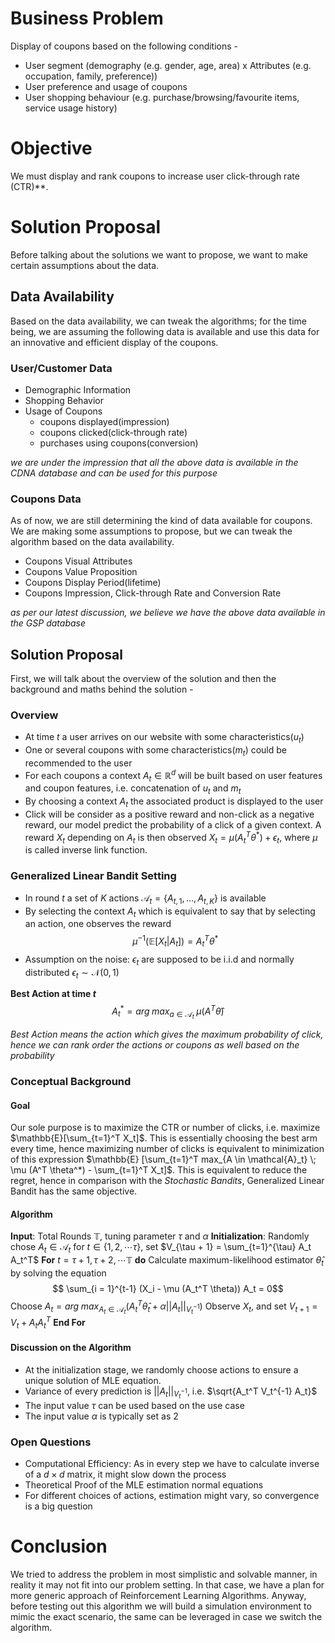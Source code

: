 # Business Problem
Display of coupons based on the following conditions - 
- User segment (demography (e.g. gender, age, area) x Attributes (e.g. occupation, family, preference))
- User preference and usage of coupons
- User shopping behaviour (e.g. purchase/browsing/favourite items, service usage history)

# Objective
We must display and rank coupons to increase user click-through rate (CTR)**. 

# Solution Proposal
Before talking about the solutions we want to propose, we want to make certain assumptions about the data. 

## Data Availability
Based on the data availability, we can tweak the algorithms; for the time being, we are assuming the following data is available and use this data for an innovative and efficient display of the coupons.

### User/Customer Data
- Demographic Information
- Shopping Behavior 
- Usage of Coupons
	- coupons displayed(impression)
	- coupons clicked(click-through rate)
	- purchases using coupons(conversion)

_we are under the impression that all the above data is available in the CDNA database and can be used for this purpose_

<div style="page-break-after: always;"></div>

### Coupons Data
As of now, we are still determining the kind of data available for coupons. We are making some assumptions to propose, but we can tweak the algorithm based on the data availability.
- Coupons Visual Attributes
- Coupons Value Proposition
- Coupons Display Period(lifetime)
- Coupons Impression, Click-through Rate and Conversion Rate

_as per our latest discussion, we believe we have the above data available in the GSP database_


## Solution Proposal
First, we will talk about the overview of the solution and then the background and maths behind the solution - 

### Overview
- At time $t$ a user arrives on our website with some characteristics($u_t$)
- One or several coupons with some characteristics($m_t$) could be recommended to the user
- For each coupons a context $A_t \in \mathbb{R}^d$ will be built based on user features and coupon features, i.e. concatenation of $u_t$ and $m_t$
- By choosing a context $A_t$ the associated product is displayed to the user
- Click will be consider as a positive reward and non-click as a negative reward, our model predict the probability of a click of a given context. A reward $X_t$ depending on $A_t$ is then observed $X_t = \mu(A_t^T \theta^*) + \epsilon_t$, where $\mu$ is called inverse link function.

### Generalized Linear Bandit Setting
- In round $t$ a set of $K$ actions $\mathcal{A}_t = \{A_{t,1}, ..., A_{t,K}\}$  is available 
- By selecting the context $A_t$ which is equivalent to say that by selecting an action, one observes the reward 
 $$\mu^{-1} (\mathbb{E} [ X_t | A_t]) = A_t^T \theta^*$$ 
- Assumption on the noise: $\epsilon_t$ are supposed to be i.i.d and normally distributed $\epsilon_t ∼ \mathcal{N} (0, 1)$ 

**Best Action at time $t$**
$$ A_t^* = arg \; max_{a \in \mathcal{A}_t} \; \mu ( A^T \hat{\theta})$$

_Best Action means the action which gives the maximum probability of click, hence we can rank order the actions or coupons as well based on the probability_

### Conceptual Background
#### Goal
Our sole purpose is to maximize the CTR or number of clicks, i.e. maximize $\mathbb{E}[\sum_{t=1}^T X_t]$. This is essentially choosing the best arm every time, hence maximizing number of clicks is equivalent to minimization of this expression $\mathbb{E} [\sum_{t=1}^T max_{A \in \mathcal{A}_t} \; \mu (A^T \theta^*) - \sum_{t=1}^T X_t]$. This is equivalent to reduce the regret, hence in comparison with the *Stochastic Bandits*, Generalized Linear Bandit has the same objective.

#### Algorithm
**Input**: Total Rounds $\mathbb{T}$, tuning parameter $\tau$ and $\alpha$
**Initialization**: Randomly chose $A_t \in \mathcal{A}_t$ for $t \in \{ 1,2, \cdots \tau \}$, set $V_{\tau + 1} = \sum_{t=1}^{\tau} A_t A_t^T$
**For** $t = \tau + 1, \tau + 2, \cdots \mathbb{T}$ **do**
	Calculate maximum-likelihood estimator $\hat{\theta}_t$ by solving the equation $$ \sum_{i = 1}^{t-1} (X_i - \mu (A_t^T \theta)) A_t = 0$$
	Choose $A_t = arg \; max_{A_t \in \mathcal{A}_t} (A_t^T \hat{\theta}_t + α ||A_t||_{V_t^{-1}})$
	Observe $X_t$, and set $V_{t+1} = V_t + A_t A_t^T$ 
**End For**

#### Discussion on the Algorithm
- At the initialization stage, we randomly choose actions to ensure a unique solution of MLE equation.
- Variance of every prediction is $||A_t||_{V_t^{-1}}$, i.e. $\sqrt{A_t^T V_t^{-1} A_t}$ 
- The input value $\tau$ can be used based on the use case
- The input value $\alpha$ is typically set as 2

### Open Questions
- Computational Efficiency: As in every step we have to calculate inverse of a $d \times d$ matrix, it might slow down the process
- Theoretical Proof of the MLE estimation normal equations
- For different choices of actions, estimation might vary, so convergence is a big question


# Conclusion
We tried to address the problem in most simplistic and solvable manner, in reality it may not fit into our problem setting. In that case, we have a plan for more generic approach of Reinforcement Learning Algorithms. Anyway, before testing out this algorithm we will build a simulation environment to mimic the exact scenario, the same can be leveraged in case we switch the algorithm.